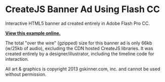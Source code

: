CreateJS Banner Ad Using Flash CC
=======

Interactive HTML5 banner ad created entirely in Adobe Flash Pro CC.

**[View this example online.](http://sandbox.createjs.com/ToolkitBannerAd/garyad.html)**

The total "over the wire" (gzipped) size for this banner ad is only 66kb (w/25kb of audio), excluding the CDN hosted CreateJS libraries.
It was created entirely by a designer/illustrator, including the timeline code for interaction.

All art & graphics is copyright 2013 gskinner.com, inc. and cannot be used without permission.